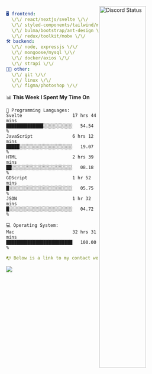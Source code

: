 
<a href="https://discord.com/users/279302975371870218" target="_blank">
    <img width="50%" align="right" alt="Discord Status" src="https://lanyard.cnrad.dev/api/279302975371870218?bg=161B22&borderRadius=5px%205px%200%200&hideTimestamp=true&idleMessage=Just%20chillin%27%20at%20the%20moment&animated=true">
</a>

```yaml
🖥️ frontend: 
  \/\/ react/nextjs/svelte \/\/
  \/\/ styled-components/tailwind/mui/
  \/\/ bulma/bootstrap/ant-design \/\/
  \/\/ redux/toolkit/mobx \/\/
🛠 backend: 
  \/\/ node, expressjs \/\/
  \/\/ mongoose/mysql \/\/
  \/\/ docker/axios \/\/
  \/\/ strapi \/\/
👨‍💻 other: 
  \/\/ git \/\/ 
  \/\/ linux \/\/
  \/\/ figma/photoshop \/\/
```
<!--START_SECTION:waka-->
📊 **This Week I Spent My Time On** 

```text
💬 Programming Languages: 
Svelte                   17 hrs 44 mins      ██████████████░░░░░░░░░░░   54.54 % 
JavaScript               6 hrs 12 mins       █████░░░░░░░░░░░░░░░░░░░░   19.07 % 
HTML                     2 hrs 39 mins       ██░░░░░░░░░░░░░░░░░░░░░░░   08.18 % 
GDScript                 1 hr 52 mins        █░░░░░░░░░░░░░░░░░░░░░░░░   05.75 % 
JSON                     1 hr 32 mins        █░░░░░░░░░░░░░░░░░░░░░░░░   04.72 % 

💻 Operating System: 
Mac                      32 hrs 31 mins      █████████████████████████   100.00 % 
```


<!--END_SECTION:waka-->
```yaml
📭 Below is a link to my contact website 
```
<a href="https://mxns.xyz" target="_black"> <img src="https://img.shields.io/badge/website-161B22?style=for-the-badge&logo=About.me&logoColor=white"></img> <a/>
